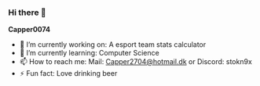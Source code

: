 ### Hi there 👋
******Capper0074******

- 🔭 I’m currently working on: A esport team stats calculator 
- 🌱 I’m currently learning: Computer Science
- 📫 How to reach me: Mail: Capper2704@hotmail.dk or Discord: stokn9x
- ⚡ Fun fact: Love drinking beer
